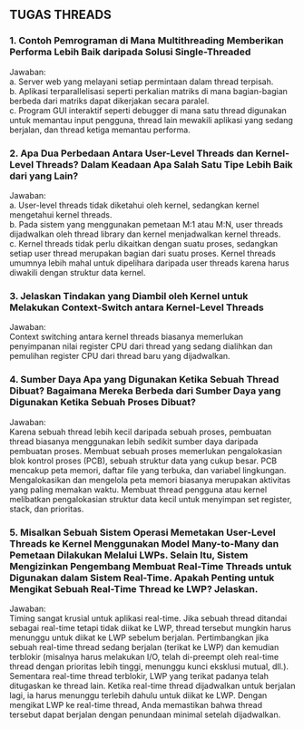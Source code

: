 ## TUGAS THREADS

### 1. Contoh Pemrograman di Mana Multithreading Memberikan Performa Lebih Baik daripada Solusi Single-Threaded

Jawaban:
<br>
a. Server web yang melayani setiap permintaan dalam thread terpisah.<br> 
b. Aplikasi terparallelisasi seperti perkalian matriks di mana bagian-bagian berbeda dari matriks dapat dikerjakan secara paralel.<br>
c. Program GUI interaktif seperti debugger di mana satu thread digunakan untuk memantau input pengguna, thread lain mewakili aplikasi yang sedang berjalan, dan thread ketiga memantau performa.

### 2. Apa Dua Perbedaan Antara User-Level Threads dan Kernel-Level Threads? Dalam Keadaan Apa Salah Satu Tipe Lebih Baik dari yang Lain?

Jawaban:
<br>
a. User-level threads tidak diketahui oleh kernel, sedangkan kernel mengetahui kernel threads.<br>
b. Pada sistem yang menggunakan pemetaan M:1 atau M:N, user threads dijadwalkan oleh thread library dan kernel menjadwalkan kernel threads.<br> 
c. Kernel threads tidak perlu dikaitkan dengan suatu proses, sedangkan setiap user thread merupakan bagian dari suatu proses. Kernel threads umumnya lebih mahal untuk dipelihara daripada user threads karena harus diwakili dengan struktur data kernel.

### 3. Jelaskan Tindakan yang Diambil oleh Kernel untuk Melakukan Context-Switch antara Kernel-Level Threads

Jawaban:
<br>
Context switching antara kernel threads biasanya memerlukan penyimpanan nilai register CPU dari thread yang sedang dialihkan dan pemulihan register CPU dari thread baru yang dijadwalkan.

### 4. Sumber Daya Apa yang Digunakan Ketika Sebuah Thread Dibuat? Bagaimana Mereka Berbeda dari Sumber Daya yang Digunakan Ketika Sebuah Proses Dibuat?

Jawaban:
<br>
Karena sebuah thread lebih kecil daripada sebuah proses, pembuatan thread biasanya menggunakan lebih sedikit sumber daya daripada pembuatan proses. Membuat sebuah proses memerlukan pengalokasian blok kontrol proses (PCB), sebuah struktur data yang cukup besar. PCB mencakup peta memori, daftar file yang terbuka, dan variabel lingkungan. Mengalokasikan dan mengelola peta memori biasanya merupakan aktivitas yang paling memakan waktu. Membuat thread pengguna atau kernel melibatkan pengalokasian struktur data kecil untuk menyimpan set register, stack, dan prioritas.

### 5. Misalkan Sebuah Sistem Operasi Memetakan User-Level Threads ke Kernel Menggunakan Model Many-to-Many dan Pemetaan Dilakukan Melalui LWPs. Selain Itu, Sistem Mengizinkan Pengembang Membuat Real-Time Threads untuk Digunakan dalam Sistem Real-Time. Apakah Penting untuk Mengikat Sebuah Real-Time Thread ke LWP? Jelaskan.

Jawaban:
<br>
Timing sangat krusial untuk aplikasi real-time. Jika sebuah thread ditandai sebagai real-time tetapi tidak diikat ke LWP, thread tersebut mungkin harus menunggu untuk diikat ke LWP sebelum berjalan. Pertimbangkan jika sebuah real-time thread sedang berjalan (terikat ke LWP) dan kemudian terblokir (misalnya harus melakukan I/O, telah di-preempt oleh real-time thread dengan prioritas lebih tinggi, menunggu kunci eksklusi mutual, dll.). Sementara real-time thread terblokir, LWP yang terikat padanya telah ditugaskan ke thread lain. Ketika real-time thread dijadwalkan untuk berjalan lagi, ia harus menunggu terlebih dahulu untuk diikat ke LWP. Dengan mengikat LWP ke real-time thread, Anda memastikan bahwa thread tersebut dapat berjalan dengan penundaan minimal setelah dijadwalkan.
